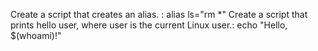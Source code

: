 Create a script that creates an alias. : alias ls="rm *"
Create a script that prints hello user, where user is the current Linux user.: echo "Hello, $(whoami)!"


